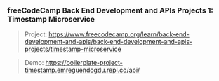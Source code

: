 ### freeCodeCamp Back End Development and APIs Projects 1: Timestamp Microservice

> Project: https://www.freecodecamp.org/learn/back-end-development-and-apis/back-end-development-and-apis-projects/timestamp-microservice

> Demo: https://boilerplate-project-timestamp.emreguendogdu.repl.co/api/
